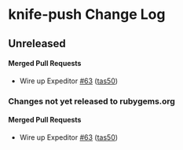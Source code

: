 # knife-push Change Log

<!-- latest_release unreleased -->
## Unreleased

#### Merged Pull Requests
- Wire up Expeditor [#63](https://github.com/chef/knife-push/pull/63) ([tas50](https://github.com/tas50))
<!-- latest_release -->

<!-- release_rollup since=1.0.3 -->
### Changes not yet released to rubygems.org

#### Merged Pull Requests
- Wire up Expeditor [#63](https://github.com/chef/knife-push/pull/63) ([tas50](https://github.com/tas50)) <!-- 1.0.4 -->
<!-- release_rollup -->

<!-- latest_stable_release -->
<!-- latest_stable_release -->